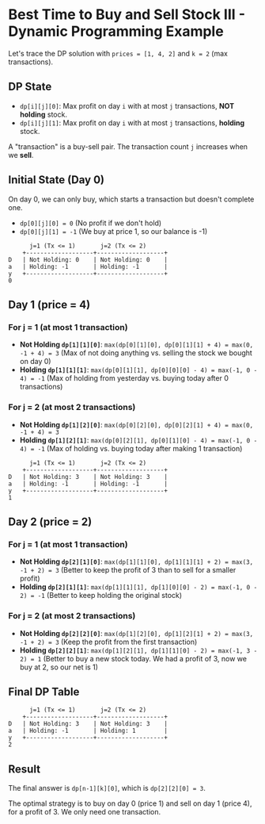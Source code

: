 # Best Time to Buy and Sell Stock III - Dynamic Programming Example

Let's trace the DP solution with `prices = [1, 4, 2]` and `k = 2` (max transactions).

## DP State

- `dp[i][j][0]`: Max profit on day `i` with at most `j` transactions, **NOT holding** stock.
- `dp[i][j][1]`: Max profit on day `i` with at most `j` transactions, **holding** stock.

A "transaction" is a buy-sell pair. The transaction count `j` increases when we **sell**.

## Initial State (Day 0)

On day 0, we can only buy, which starts a transaction but doesn't complete one.

- `dp[0][j][0] = 0` (No profit if we don't hold)
- `dp[0][j][1] = -1` (We buy at price 1, so our balance is -1)

```
      j=1 (Tx <= 1)       j=2 (Tx <= 2)
    +-------------------+-------------------+
D   | Not Holding: 0    | Not Holding: 0    |
a   | Holding: -1       | Holding: -1       |
y   +-------------------+-------------------+
0
```

## Day 1 (price = 4)

### For j = 1 (at most 1 transaction)
- **Not Holding `dp[1][1][0]`**: `max(dp[0][1][0], dp[0][1][1] + 4) = max(0, -1 + 4) = 3`
  (Max of not doing anything vs. selling the stock we bought on day 0)
- **Holding `dp[1][1][1]`**: `max(dp[0][1][1], dp[0][0][0] - 4) = max(-1, 0 - 4) = -1`
  (Max of holding from yesterday vs. buying today after 0 transactions)

### For j = 2 (at most 2 transactions)
- **Not Holding `dp[1][2][0]`**: `max(dp[0][2][0], dp[0][2][1] + 4) = max(0, -1 + 4) = 3`
- **Holding `dp[1][2][1]`**: `max(dp[0][2][1], dp[0][1][0] - 4) = max(-1, 0 - 4) = -1`
  (Max of holding vs. buying today after making 1 transaction)

```
      j=1 (Tx <= 1)       j=2 (Tx <= 2)
    +-------------------+-------------------+
D   | Not Holding: 3    | Not Holding: 3    |
a   | Holding: -1       | Holding: -1       |
y   +-------------------+-------------------+
1
```

## Day 2 (price = 2)

### For j = 1 (at most 1 transaction)
- **Not Holding `dp[2][1][0]`**: `max(dp[1][1][0], dp[1][1][1] + 2) = max(3, -1 + 2) = 3`
  (Better to keep the profit of 3 than to sell for a smaller profit)
- **Holding `dp[2][1][1]`**: `max(dp[1][1][1], dp[1][0][0] - 2) = max(-1, 0 - 2) = -1`
  (Better to keep holding the original stock)

### For j = 2 (at most 2 transactions)
- **Not Holding `dp[2][2][0]`**: `max(dp[1][2][0], dp[1][2][1] + 2) = max(3, -1 + 2) = 3`
  (Keep the profit from the first transaction)
- **Holding `dp[2][2][1]`**: `max(dp[1][2][1], dp[1][1][0] - 2) = max(-1, 3 - 2) = 1`
  (Better to buy a new stock today. We had a profit of 3, now we buy at 2, so our net is 1)

## Final DP Table

```
      j=1 (Tx <= 1)       j=2 (Tx <= 2)
    +-------------------+-------------------+
D   | Not Holding: 3    | Not Holding: 3    |
a   | Holding: -1       | Holding: 1        |
y   +-------------------+-------------------+
2
```

## Result

The final answer is `dp[n-1][k][0]`, which is `dp[2][2][0] = 3`.

The optimal strategy is to buy on day 0 (price 1) and sell on day 1 (price 4), for a profit of 3. We only need one transaction.

